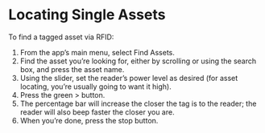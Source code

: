 # Locating Single Assets

To find a tagged asset via RFID:

 1. From the app’s main menu, select Find Assets.
 2. Find the asset you’re looking for, either by scrolling or using the search box, and press the asset name.
 3. Using the slider, set the reader’s power level as desired (for asset locating, you’re usually going to want it high).
 4. Press the green > button.
 5. The percentage bar will increase the closer the tag is to the reader; the reader will also beep faster the closer you are.
 6. When you’re done, press the stop button. 
